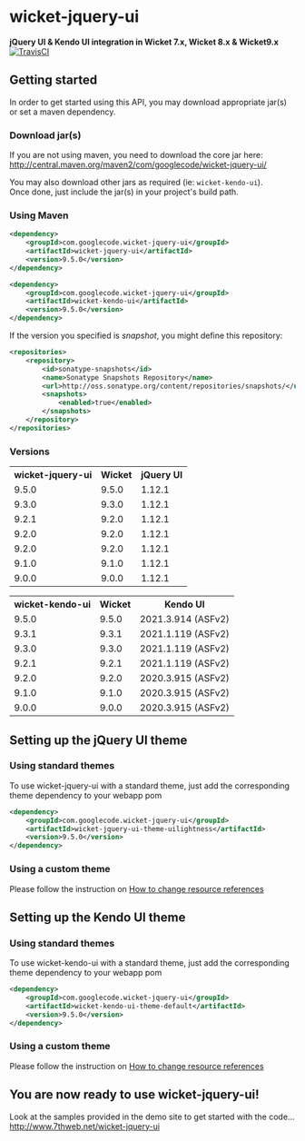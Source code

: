 # wicket-jquery-ui
**jQuery UI & Kendo UI integration in Wicket 7.x, Wicket 8.x &amp; Wicket9.x**  
[![TravisCI](https://travis-ci.org/sebfz1/wicket-jquery-ui.svg?branch=wicket9.x)](https://travis-ci.org/sebfz1/wicket-jquery-ui)

## Getting started
In order to get started using this API, you may download appropriate jar(s) or set a maven dependency.

### Download jar(s)
If you are not using maven, you need to download the core jar here:
<http://central.maven.org/maven2/com/googlecode/wicket-jquery-ui/>

You may also download other jars as required (ie: `wicket-kendo-ui`).  
Once done, just include the jar(s) in your project's build path.

### Using Maven

```xml
<dependency>
    <groupId>com.googlecode.wicket-jquery-ui</groupId>
    <artifactId>wicket-jquery-ui</artifactId>
    <version>9.5.0</version>
</dependency>
```
```xml
<dependency>
    <groupId>com.googlecode.wicket-jquery-ui</groupId>
    <artifactId>wicket-kendo-ui</artifactId>
    <version>9.5.0</version>
</dependency>
```

If the version you specified is *snapshot*, you might define this repository:

```xml
<repositories>
    <repository>
        <id>sonatype-snapshots</id>
        <name>Sonatype Snapshots Repository</name>
        <url>http://oss.sonatype.org/content/repositories/snapshots/</url>
        <snapshots>
            <enabled>true</enabled>
        </snapshots>
    </repository>
</repositories>
```

### Versions

<table>
<tr><th>wicket-jquery-ui</th><th>Wicket</th><th>jQuery UI</th></tr>
<tr><td>9.5.0</td><td>9.5.0</td><td>1.12.1</td></tr>
<tr><td>9.3.0</td><td>9.3.0</td><td>1.12.1</td></tr>
<tr><td>9.2.1</td><td>9.2.0</td><td>1.12.1</td></tr>
<tr><td>9.2.0</td><td>9.2.0</td><td>1.12.1</td></tr>
<tr><td>9.2.0</td><td>9.2.0</td><td>1.12.1</td></tr>
<tr><td>9.1.0</td><td>9.1.0</td><td>1.12.1</td></tr>
<tr><td>9.0.0</td><td>9.0.0</td><td>1.12.1</td></tr>
</table>

<table>
<tr><th>wicket-kendo-ui</th><th>Wicket</th><th>Kendo UI</th></tr>
<tr><td>9.5.0</td><td>9.5.0</td><td>2021.3.914 (ASFv2)</td></tr>
<tr><td>9.3.1</td><td>9.3.1</td><td>2021.1.119 (ASFv2)</td></tr>
<tr><td>9.3.0</td><td>9.3.0</td><td>2021.1.119 (ASFv2)</td></tr>
<tr><td>9.2.1</td><td>9.2.1</td><td>2021.1.119 (ASFv2)</td></tr>
<tr><td>9.2.0</td><td>9.2.0</td><td>2020.3.915 (ASFv2)</td></tr>
<tr><td>9.1.0</td><td>9.1.0</td><td>2020.3.915 (ASFv2)</td></tr>
<tr><td>9.0.0</td><td>9.0.0</td><td>2020.3.915 (ASFv2)</td></tr>
</table>

## Setting up the jQuery UI theme

### Using standard themes
To use wicket-jquery-ui with a standard theme, just add the corresponding theme dependency to your webapp pom

```xml
<dependency>
	<groupId>com.googlecode.wicket-jquery-ui</groupId>
	<artifactId>wicket-jquery-ui-theme-uilightness</artifactId>
	<version>9.5.0</version>
</dependency>
```

### Using a custom theme
Please follow the instruction on [How to change resource references](https://github.com/sebfz1/wicket-jquery-ui/wiki/%5Bhowto%5D-change-resource-references)

## Setting up the Kendo UI theme

### Using standard themes
To use wicket-kendo-ui with a standard theme, just add the corresponding theme dependency to your webapp pom

```xml
<dependency>
	<groupId>com.googlecode.wicket-jquery-ui</groupId>
	<artifactId>wicket-kendo-ui-theme-default</artifactId>
	<version>9.5.0</version>
</dependency>
```

### Using a custom theme
Please follow the instruction on [How to change resource references](https://github.com/sebfz1/wicket-jquery-ui/wiki/%5Bhowto%5D-change-resource-references)

## You are now ready to use wicket-jquery-ui!
Look at the samples provided in the demo site to get started with the code...  
<http://www.7thweb.net/wicket-jquery-ui>

